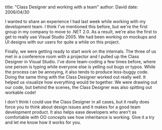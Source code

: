 
title: "Class Designer and working with a team"
author: David
date: 2006/04/30

I wanted to share an experience I had last week while working with my development team. I think I've mentioned this before, but we're the first group in my company to move to .NET 2.0. As a result, we're also the first to get to really use Visual Studio 2005. We had been working on mockups and UI designs with our users for quite a while on this project.

Finally, we were getting ready to start work on the internals. The three of us met in a conference room with a projector and I pulled up the Class Designer in Visual Studio. I've done team-coding a few times before, where one person is typing while everyone else is yelling out bugs or typos. While the process can be annoying, it also tends to produce less-buggy code. Doing the same thing with the Class Designer worked out really well. It helped us visualize how everything would tie together. We were drawing out our code, but behind the scenes, the Class Designer was also spitting out workable code!

I don't think I could use the Class Designer in all cases, but it really does force you to think about design issues and it makes for a good team development product. It also helps ease developers who aren't as comfortable with OO concepts see how inheritance is working. Give it a try and let me know how it works for you.

